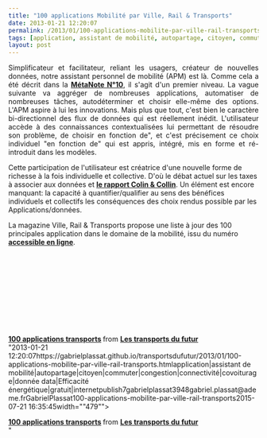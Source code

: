 ```yaml
---
title: "100 applications Mobilité par Ville, Rail & Transports"
date: 2013-01-21 12:20:07
permalink: /2013/01/100-applications-mobilite-par-ville-rail-transports.html
tags: [application, assistant de mobilité, autopartage, citoyen, commuter, congestion, connectivité, covoiturage, donnée data, Efficacité énergétique, gratuit, internet]
layout: post
---
```


<p style="text-align: justify;">Simplificateur et facilitateur, reliant les usagers, créateur de nouvelles données, notre assistant personnel de mobilité (APM) est là. Comme cela a été décrit dans la <strong><a href="https://gabrielplassat.github.io/transportsdufutur/2010/11/metanote-tdf-10-nous-etions-nous-sommes-et-nous-serons-des-cyborgs-lassistant-personnel-de-mobilite.html" target="_blank">MétaNote N°10</a></strong>, il s'agit d'un premier niveau. La vague suivante va aggréger de nombreuses applications, automatiser de nombreuses tâches, autodéterminer et choisir elle-même des options. L'APM aspire à lui les innovations. Mais plus que tout, c'est bien le caractère bi-directionnel des flux de données qui est réellement inédit. L'utilisateur accède à des connaissances contextualisées lui permettant de résoudre son problème, de choisir en fonction de", et c'est précisement ce choix individuel "en fonction de" qui est appris, intégré, mis en forme et ré-introduit dans les modèles. </p> <p style=""text-align: justify>Cette participation de l'utilisateur est créatrice d'une nouvelle forme de richesse à la fois individuelle et collective. D'où le débat actuel sur les taxes à associer aux données et <strong><a href=""http://www.usinenouvelle.com/article/le-rapport-colin-et-collin-entre-les-mains-du-gouvernement.N189895"" target=""_blank"">le rapport Colin & Collin</a></strong>. Un élément est encore manquant: la capacité à quantifier/qualifier au sens des bénéfices individuels et collectifs les conséquences des choix rendus possible par les Applications/données. </p> <p style=""text-align: justify>La magazine Ville, Rail & Transports propose une liste à jour des 100 principales application dans le domaine de la mobilité, issu du numéro <strong><a href=""http://www.ville-rail-transports.com/content/feuilletez-vrt"" target=""_blank"">accessible en ligne</a></strong>. </p>  <!--more-->   <p> <iframe frameborder=""0"" height=""511"" marginheight=""0"" marginwidth=""0"" scrolling=""no"" src=""http://fr.slideshare.net/slideshow/embed_code/16094734"" style=""border: 1px solid #CCC border-width: 1px 1px 0 margin-bottom: 5px width=""479""> </iframe> </p> <div style=""margin-bottom: 5px> <strong> <a href=""http://fr.slideshare.net/transportsdufutur/100-applications-transports"" target=""_blank"" title=""100 applications transports"">100 applications transports</a> </strong> from <strong><a href=""http://fr.slideshare.net/transportsdufutur"" target=""_blank"">Les transports du futur</a></strong> </div>"2013-01-21 12:20:07https://gabrielplassat.github.io/transportsdufutur/2013/01/100-applications-mobilite-par-ville-rail-transports.htmlapplication|assistant de mobilité|autopartage|citoyen|commuter|congestion|connectivité|covoiturage|donnée data|Efficacité énergétique|gratuit|internetpublish7gabrielplassat3948gabriel.plassat@ademe.frGabrielPlassat100-applications-mobilite-par-ville-rail-transports2015-07-21 16:35:45width=""479""> </iframe> </p> <div style=""margin-bottom: 5px> <strong> <a href=""http://fr.slideshare.net/transportsdufutur/100-applications-transports"" target=""_blank"" title=""100 applications transports"">100 applications transports</a> </strong> from <strong><a href=""http://fr.slideshare.net/transportsdufutur"" target=""_blank"">Les transports du futur</a></strong> </div>"
